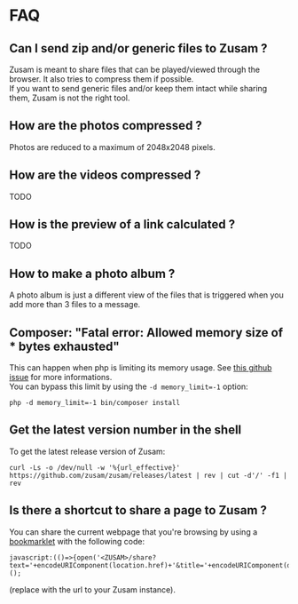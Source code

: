FAQ
===

## Can I send zip and/or generic files to Zusam ?
Zusam is meant to share files that can be played/viewed through the browser. It also tries to compress them if possible.  
If you want to send generic files and/or keep them intact while sharing them, Zusam is not the right tool.

## How are the photos compressed ?
Photos are reduced to a maximum of 2048x2048 pixels.

## How are the videos compressed ?
TODO

## How is the preview of a link calculated ?
TODO

## How to make a photo album ?
A photo album is just a different view of the files that is triggered when you add more than 3 files to a message.

## Composer: "Fatal error: Allowed memory size of * bytes exhausted"
This can happen when php is limiting its memory usage. See [this github issue](https://github.com/composer/composer/issues/4373#issuecomment-394599327) for more informations.  
You can bypass this limit by using the `-d memory_limit=-1` option:
```
php -d memory_limit=-1 bin/composer install
```

## Get the latest version number in the shell
To get the latest release version of Zusam:
```
curl -Ls -o /dev/null -w '%{url_effective}' https://github.com/zusam/zusam/releases/latest | rev | cut -d'/' -f1 | rev
```

## Is there a shortcut to share a page to Zusam ?
You can share the current webpage that you're browsing by using a [bookmarklet](https://en.wikipedia.org/wiki/Bookmarklet) with the following code:
```
javascript:(()=>{open('<ZUSAM>/share?text='+encodeURIComponent(location.href)+'&title='+encodeURIComponent(document.title));})();
```
(replace <ZUSAM> with the url to your Zusam instance).
